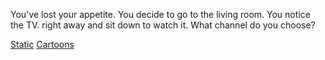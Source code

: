 You've lost your appetite. You decide to go to the living room. You notice the TV. right away and sit down to watch it. What channel do you choose?

[Static](static.md)
[Cartoons](cartoons.md)